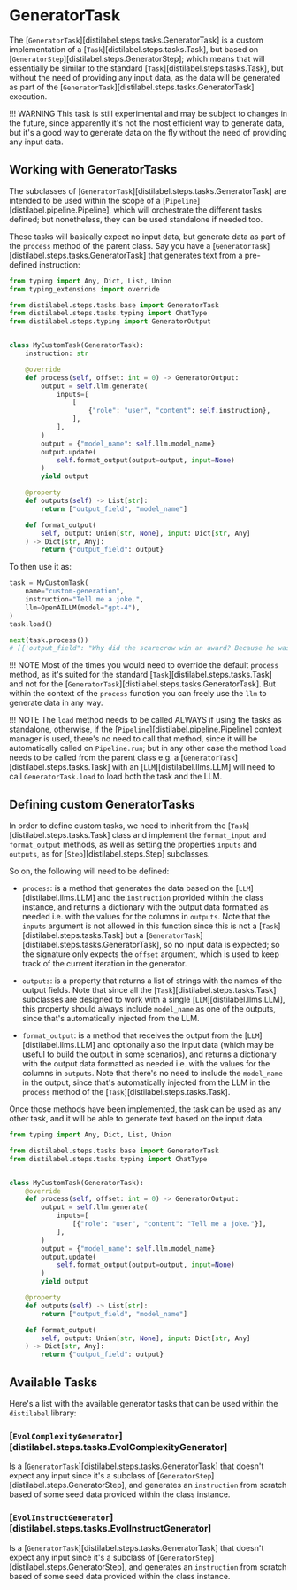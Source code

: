 # GeneratorTask

The [`GeneratorTask`][distilabel.steps.tasks.GeneratorTask] is a custom implementation of a [`Task`][distilabel.steps.tasks.Task], but based on [`GeneratorStep`][distilabel.steps.GeneratorStep]; which means that will essentially be similar to the standard [`Task`][distilabel.steps.tasks.Task], but without the need of providing any input data, as the data will be generated as part of the [`GeneratorTask`][distilabel.steps.tasks.GeneratorTask] execution.

!!! WARNING
    This task is still experimental and may be subject to changes in the future, since apparently it's not the most efficient way to generate data, but it's a good way to generate data on the fly without the need of providing any input data.

## Working with GeneratorTasks

The subclasses of [`GeneratorTask`][distilabel.steps.tasks.GeneratorTask] are intended to be used within the scope of a [`Pipeline`][distilabel.pipeline.Pipeline], which will orchestrate the different tasks defined; but nonetheless, they can be used standalone if needed too.

These tasks will basically expect no input data, but generate data as part of the `process` method of the parent class. Say you have a [`GeneratorTask`][distilabel.steps.tasks.GeneratorTask] that generates text from a pre-defined instruction:

```python
from typing import Any, Dict, List, Union
from typing_extensions import override

from distilabel.steps.tasks.base import GeneratorTask
from distilabel.steps.tasks.typing import ChatType
from distilabel.steps.typing import GeneratorOutput


class MyCustomTask(GeneratorTask):
    instruction: str

    @override
    def process(self, offset: int = 0) -> GeneratorOutput:
        output = self.llm.generate(
            inputs=[
                [
                    {"role": "user", "content": self.instruction},
                ],
            ],
        )
        output = {"model_name": self.llm.model_name}
        output.update(
            self.format_output(output=output, input=None)
        )
        yield output

    @property
    def outputs(self) -> List[str]:
        return ["output_field", "model_name"]

    def format_output(
        self, output: Union[str, None], input: Dict[str, Any]
    ) -> Dict[str, Any]:
        return {"output_field": output}
```

To then use it as:

```python
task = MyCustomTask(
    name="custom-generation",
    instruction="Tell me a joke.",
    llm=OpenAILLM(model="gpt-4"),
)
task.load()

next(task.process())
# [{'output_field": "Why did the scarecrow win an award? Because he was outstanding!", "model_name": "gpt-4"}]
```

!!! NOTE
    Most of the times you would need to override the default `process` method, as it's suited for the standard [`Task`][distilabel.steps.tasks.Task] and not for the [`GeneratorTask`][distilabel.steps.tasks.GeneratorTask]. But within the context of the `process` function you can freely use the `llm` to generate data in any way.

!!! NOTE
    The `load` method needs to be called ALWAYS if using the tasks as standalone, otherwise, if the [`Pipeline`][distilabel.pipeline.Pipeline] context manager is used, there's no need to call that method, since it will be automatically called on `Pipeline.run`; but in any other case the method `load` needs to be called from the parent class e.g. a [`GeneratorTask`][distilabel.steps.tasks.Task] with an [`LLM`][distilabel.llms.LLM] will need to call `GeneratorTask.load` to load both the task and the LLM.

## Defining custom GeneratorTasks

In order to define custom tasks, we need to inherit from the [`Task`][distilabel.steps.tasks.Task] class and implement the `format_input` and `format_output` methods, as well as setting the properties `inputs` and `outputs`, as for [`Step`][distilabel.steps.Step] subclasses.

So on, the following will need to be defined:

- `process`: is a method that generates the data based on the [`LLM`][distilabel.llms.LLM] and the `instruction` provided within the class instance, and returns a dictionary with the output data formatted as needed i.e. with the values for the columns in `outputs`. Note that the `inputs` argument is not allowed in this function since this is not a [`Task`][distilabel.steps.tasks.Task] but a [`GeneratorTask`][distilabel.steps.tasks.GeneratorTask], so no input data is expected; so the signature only expects the `offset` argument, which is used to keep track of the current iteration in the generator.

- `outputs`: is a property that returns a list of strings with the names of the output fields. Note that since all the [`Task`][distilabel.steps.tasks.Task] subclasses are designed to work with a single [`LLM`][distilabel.llms.LLM], this property should always include `model_name` as one of the outputs, since that's automatically injected from the LLM.

- `format_output`: is a method that receives the output from the [`LLM`][distilabel.llms.LLM] and optionally also the input data (which may be useful to build the output in some scenarios), and returns a dictionary with the output data formatted as needed i.e. with the values for the columns in `outputs`. Note that there's no need to include the `model_name` in the output, since that's automatically injected from the LLM in the `process` method of the [`Task`][distilabel.steps.tasks.Task].

Once those methods have been implemented, the task can be used as any other task, and it will be able to generate text based on the input data.

```python
from typing import Any, Dict, List, Union

from distilabel.steps.tasks.base import GeneratorTask
from distilabel.steps.tasks.typing import ChatType


class MyCustomTask(GeneratorTask):
    @override
    def process(self, offset: int = 0) -> GeneratorOutput:
        output = self.llm.generate(
            inputs=[
                [{"role": "user", "content": "Tell me a joke."}],
            ],
        )
        output = {"model_name": self.llm.model_name}
        output.update(
            self.format_output(output=output, input=None)
        )
        yield output

    @property
    def outputs(self) -> List[str]:
        return ["output_field", "model_name"]

    def format_output(
        self, output: Union[str, None], input: Dict[str, Any]
    ) -> Dict[str, Any]:
        return {"output_field": output}
```

## Available Tasks

Here's a list with the available generator tasks that can be used within the `distilabel` library:

### [`EvolComplexityGenerator`][distilabel.steps.tasks.EvolComplexityGenerator]

Is a [`GeneratorTask`][distilabel.steps.tasks.GeneratorTask] that doesn't expect any input since it's a subclass of [`GeneratorStep`][distilabel.steps.GeneratorStep], and generates an `instruction` from scratch based of some seed data provided within the class instance.

### [`EvolInstructGenerator`][distilabel.steps.tasks.EvolInstructGenerator]

Is a [`GeneratorTask`][distilabel.steps.tasks.GeneratorTask] that doesn't expect any input since it's a subclass of [`GeneratorStep`][distilabel.steps.GeneratorStep], and generates an `instruction` from scratch based of some seed data provided within the class instance.
